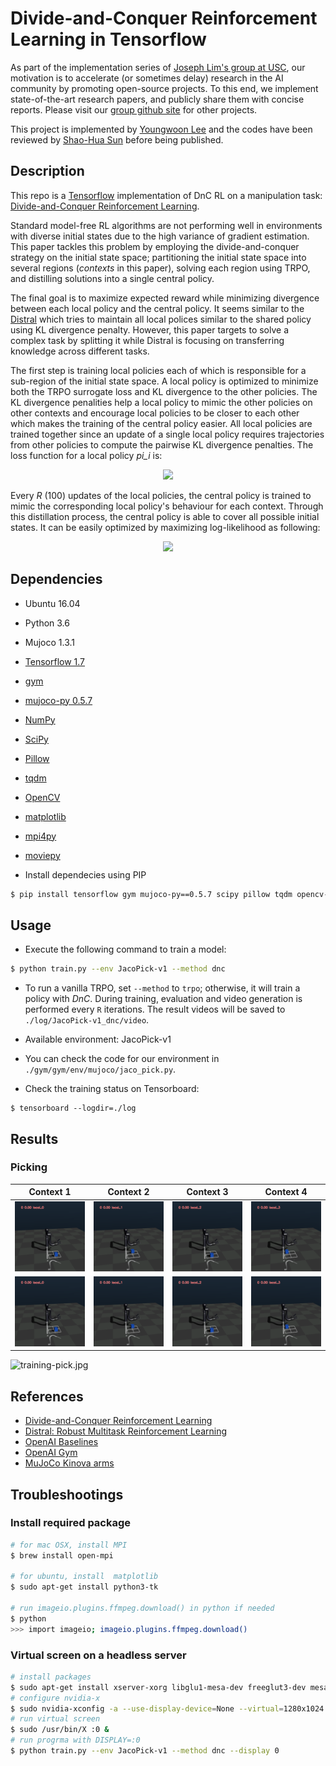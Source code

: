 # Divide-and-Conquer Reinforcement Learning in Tensorflow

As part of the implementation series of [Joseph Lim's group at USC](http://www-bcf.usc.edu/~limjj), our motivation is to accelerate (or sometimes delay) research in the AI community by promoting open-source projects. To this end, we implement state-of-the-art research papers, and publicly share them with concise reports. Please visit our [group github site](https://github.com/gitlimlab) for other projects.

This project is implemented by [Youngwoon Lee](https://github.com/youngwoon) and the codes have been reviewed by [Shao-Hua Sun](https://github.com/shaohua0116) before being published.

## Description

This repo is a [Tensorflow](https://www.tensorflow.org/) implementation of DnC RL on a manipulation task: [Divide-and-Conquer Reinforcement Learning](https://openreview.net/forum?id=rJwelMbR-).

Standard model-free RL algorithms are not performing well in environments with diverse initial states due to the high variance of gradient estimation. This paper tackles this problem by employing the divide-and-conquer strategy on the initial state space; partitioning the initial state space into several regions (*contexts* in this paper), solving each region using TRPO, and distilling solutions into a single central policy. 

The final goal is to maximize expected reward while minimizing divergence between each local policy and the central policy. It seems similar to the [Distral](https://arxiv.org/abs/1707.04175) which tries to maintain all local polices similar to the shared policy using KL divergence penalty. However, this paper targets to solve a complex task by splitting it while Distral is focusing on transferring knowledge across different tasks.

The first step is training local policies each of which is responsible for a sub-region of the initial state space. A local policy is optimized to minimize both the TRPO surrogate loss and KL divergence to the other policies. The KL divergence penalities help a local policy to mimic the other policies on other contexts and encourage local policies to be closer to each other which makes the training of the central policy easier. All local policies are trained together since an update of a single local policy requires trajectories from other policies to compute the pairwise KL divergence penalties. The loss function for a local policy *pi_i* is:

<p align="center">
    <img src="assets/local-loss.png" width=500>
</p>

Every *R* (100) updates of the local policies, the central policy is trained to mimic the corresponding local policy's behaviour for each context. Through this distillation process, the central policy is able to cover all possible initial states. It can be easily optimized by maximizing log-likelihood as following:

<p align="center">
    <img src="assets/global-loss.png" width=500>
</p>


## Dependencies

- Ubuntu 16.04
- Python 3.6
- Mujoco 1.3.1
- [Tensorflow 1.7](https://www.tensorflow.org/)
- [gym](https://github.com/openai/gym)
- [mujoco-py 0.5.7](https://github.com/openai/mujoco-py)
- [NumPy](https://pypi.python.org/pypi/numpy)
- [SciPy](https://pypi.python.org/pypi/scipy)
- [Pillow](https://pillow.readthedocs.io/en/4.0.x/)
- [tqdm](https://github.com/tqdm/tqdm)
- [OpenCV](https://opencv.org/)
- [matplotlib](https://matplotlib.org/)
- [mpi4py](http://mpi4py.scipy.org/docs/)
- [moviepy](http://mpi4py.scipy.org/docs/)

- Install dependecies using PIP
```bash
$ pip install tensorflow gym mujoco-py==0.5.7 scipy pillow tqdm opencv-python matplotlib mpi4py moviepy 
```

## Usage

- Execute the following command to train a model:

```bash
$ python train.py --env JacoPick-v1 --method dnc 
```

- To run a vanilla TRPO, set `--method` to `trpo`; otherwise, it will train a policy with *DnC*.
  During training, evaluation and video generation is performed every `R` iterations. The result videos will be saved to `./log/JacoPick-v1_dnc/video`.
- Available environment: JacoPick-v1
- You can check the code for our environment in `./gym/gym/env/mujoco/jaco_pick.py`.


- Check the training status on Tensorboard:

```
$ tensorboard --logdir=./log
```

## Results

### Picking

|                Context 1               |                Context 2               |                Context 3               |                Context 4               |
| :------------------------------------: | :------------------------------------: | :------------------------------------: | :------------------------------------: |
| ![jaco_pick_1](assets/jaco_pick_1.gif) | ![jaco_pick_2](assets/jaco_pick_2.gif) | ![jaco_pick_3](assets/jaco_pick_3.gif) | ![jaco_pick_4](assets/jaco_pick_4.gif) |
| ![jaco_pick_1](assets/jaco_pick_1.gif) | ![jaco_pick_2](assets/jaco_pick_2.gif) | ![jaco_pick_3](assets/jaco_pick_3.gif) | ![jaco_pick_4](assets/jaco_pick_4.gif) |



![training-pick.jpg](assets/training-pick.png)


## References

- [Divide-and-Conquer Reinforcement Learning](https://openreview.net/forum?id=rJwelMbR-)
- [Distral: Robust Multitask Reinforcement Learning](https://arxiv.org/abs/1707.04175)
- [OpenAI Baselines](https://github.com/openai/baselines)
- [OpenAI Gym](https://github.com/openai/gym)
- [MuJoCo Kinova arms](http://www.mujoco.org/forum/index.php?resources/kinova-arms.12/)


## Troubleshootings

### Install required package
```bash
# for mac OSX, install MPI
$ brew install open-mpi

# for ubuntu, install  matplotlib
$ sudo apt-get install python3-tk

# run imageio.plugins.ffmpeg.download() in python if needed
$ python
>>> import imageio; imageio.plugins.ffmpeg.download()
```

### Virtual screen on a headless server

```bash
# install packages
$ sudo apt-get install xserver-xorg libglu1-mesa-dev freeglut3-dev mesa-common-dev libxmu-dev libxi-dev
# configure nvidia-x
$ sudo nvidia-xconfig -a --use-display-device=None --virtual=1280x1024
# run virtual screen
$ sudo /usr/bin/X :0 &
# run progrma with DISPLAY=:0
$ python train.py --env JacoPick-v1 --method dnc --display 0
```
